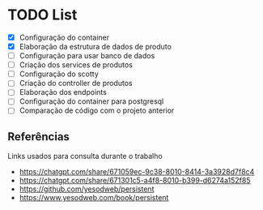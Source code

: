 # **TODO List**

- [x] Configuração do container
- [x] Elaboração da estrutura de dados de produto
- [ ] Configuração para usar banco de dados
- [ ] Criação dos services de produtos
- [ ] Configuração do scotty
- [ ] Criação do controller de produtos
- [ ] Elaboração dos endpoints
- [ ] Configuração do container para postgresql
- [ ] Comparação de código com o projeto anterior

## Referências

Links usados para consulta durante o trabalho

- https://chatgpt.com/share/671059ec-9c38-8010-8414-3a3928d7f8c4
- https://chatgpt.com/share/671301c5-a4f8-8010-b399-d6274a152f85
- https://github.com/yesodweb/persistent
- https://www.yesodweb.com/book/persistent